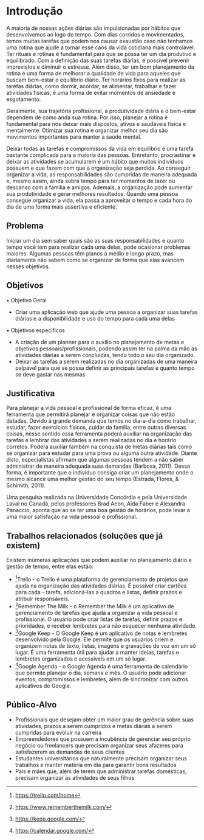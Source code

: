 # Introdução

A maioria de nossas ações diárias são impulsionadas por hábitos que desenvolvemos ao logo do tempo. Com dias corridos e movimentados, temos muitas tarefas que podem nos causar exaustão caso não tenhamos uma rotina que ajude a tornar esse caos da vida cotidiana mais controlável. Ter rituais e rotinas é fundamental para que se possa ter um dia produtivo e equilibrado. Com a definição das suas tarefas diárias, é possível prevenir imprevistos e diminuir o estresse. Além disso, ter um bom planejamento da rotina é uma forma de melhorar a qualidade de vida para aqueles que buscam bem-estar e equilíbrio diário. Ter horários fixos para realizar as tarefas diárias, como dormir, acordar, se alimentar, trabalhar e fazer atividades físicas, é uma forma de evitar momentos de ansiedade e esgotamento. 

Geralmente, sua trajetória profissional, a produtividade diária e o bem-estar dependem de como anda sua rotina. Por isso, planejar a rotina é fundamental para nos deixar mais dispostos, ativos e saudáveis física e mentalmente. Otimizar sua rotina e organizar melhor seu dia são movimentos importantes para manter a saúde mental. 

Deixar todas as tarefas e compromissos da vida em equilíbrio é uma tarefa bastante complicada para a maioria das pessoas. Entretanto, procrastinar e deixar as atividades se acumularem é um hábito que muitos indivíduos possuem e que fazem com que a organização seja perdida. Ao conseguir organizar a vida, as responsabilidades são cumpridas de maneira adequada e, mesmo assim, ainda sobra tempo para ter momentos de lazer ou descanso com a família e amigos. Ademais, a organização pode aumentar sua produtividade e gerar melhores resultados. Quando uma pessoa consegue organizar a vida, ela passa a aproveitar o tempo e cada hora do dia de uma forma mais assertiva e eficiente.

## Problema

Iniciar um dia sem saber quais são as suas responsabilidades e quanto tempo você tem para realizar cada uma delas, pode ocasionar problemas maiores.
Algumas pessoas têm planos a médio e longo prazo, mas diariamente não sabem como se organizar de forma que elas avancem nesses objetivos.

## Objetivos

 •	Objetivo Geral
- Criar uma aplicação web que  ajude uma pessoa a organizar suas tarefas diárias e a disponibilidade e uso do tempo para cada uma delas

 •	Objetivos específicos
-	A criação de um planner para o auxílio no planejamento de metas e objetivos pessoais/profissionais, podendo assim ter na palma da mão as atividades diárias a serem concluídas, tendo todo o seu dia organizado.
-	Deixar as tarefas a serem realizadas no dia organizadas de uma maneira palpável para que se possa definir as principais tarefas e quanto tempo se deve gastar nas mesmas

## Justificativa

Para planejar a vida pessoal e profissional de forma eficaz, é uma ferramenta que permitirá planejar e organizar coisas que não estão datadas.
Devido à grande demanda que temos no dia-a-dia como trabalhar, estudar, fazer exercícios físicos, cuidar da família, entre outras diversas coisas, nesse sentido essa ferramenta poderá auxiliar na organização das tarefas e lembrar das atividades a serem realizadas no dia e horário corretos. Poderá auxiliar também na conquista de metas diárias tais como se organizar para estudar para uma prova ou alguma outra atividade.  Diante disto, especialistas afirmam que algumas pessoas tendem a não saber administrar de maneira adequada suas demandas (Barbosa, 2011). Dessa forma, é importante que o indivíduo consiga criar um planejamento onde o mesmo alcance uma melhor gestão do seu tempo (Estrada, Flores, & Schimith, 2011).

Uma pesquisa realizada na Universidade Concórdia e pela Universidade Laval no Canadá, pelos professores Brad Aeon, Aïda Faber e Alexandra Panaccio, aponta que ao se ter uma boa gestão de horários, pode levar a uma maior satisfação na vida pessoal e profissional.


## Trabalhos relacionados (soluções que já existem)

Existem inúmeras aplicações que podem auxiliar no planejamento diário e gestão de tempo, entre elas estão:
[^1]:<https://trello.com/home>
[^2]:<https://www.rememberthemilk.com/>
[^3]:<https://keep.google.com/>
[^4]:<https://asana.com/>
[^5]:<https://calendar.google.com/>


- [^1]Trello - o Trello é uma plataforma de gerenciamento de projetos que ajuda na organização das atividades diárias. É possível criar cartões para cada - tarefa, adicioná-las a quadros e listas, definir prazos e atribuir responsáveis.
- [^2]Remember The Milk - o Remember the Milk é um aplicativo de gerenciamento de tarefas que ajuda a organizar a vida pessoal e profissional. O usuário pode criar listas de tarefas, definir prazos e prioridades, e receber lembretes para não esquecer nenhuma atividade.
- [^3]Google Keep - O Google Keep é um aplicativo de notas e lembretes desenvolvido pela Google. Ele permite que os usuários criem e organizem notas de texto, listas, imagens e gravações de voz em um só lugar. É uma ferramenta útil para ajudar a manter ideias, tarefas e lembretes organizados e acessíveis em um só lugar.
- [^5]Google Agenda - o Google Agenda é uma ferramenta de calendário que permite planejar o dia, semana e mês. O usuário pode adicionar eventos, compromissos e lembretes, além de sincronizar com outros aplicativos do Google.

## Público-Alvo

- Profissionais que desejam obter um maior grau de gerência sobre suas atividades, prazos a serem cumpridos e metas diárias a serem cumpridas 
para evoluir na carreira
- Empreendedores que possuem a incubência de gerenciar seu próprio negócio ou freelancers que precisam organizar seus afazeres para satisfazerem as 
demandas de seus clientes
- Estudantes universitários que naturalmente precisam organizar seus trabalhos e manter matéria em dia para garantir bons resultados
- Pais e mães que, além de terem que administrar tarefas domésticas, precisam organizar as atividades de seus filhos

